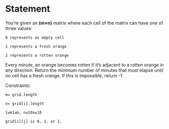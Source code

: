 # Statement

You’re given an **(m×n)** matrix where each cell of the matrix can have one of three values:

    0 represents an empty cell

    1 represents a fresh orange

    2 represents a rotten orange

Every minute, an orange becomes rotten if it’s adjacent to a rotten orange in any direction. Return the minimum number of minutes that must elapse until no cell has a fresh orange. If this is impossible, return -1.

Constraints:

    m= grid.length

    n= grid[i].length

    1≤m1≤m, n≤10n≤10

    grid[i][j] is 0, 1, or 2.
